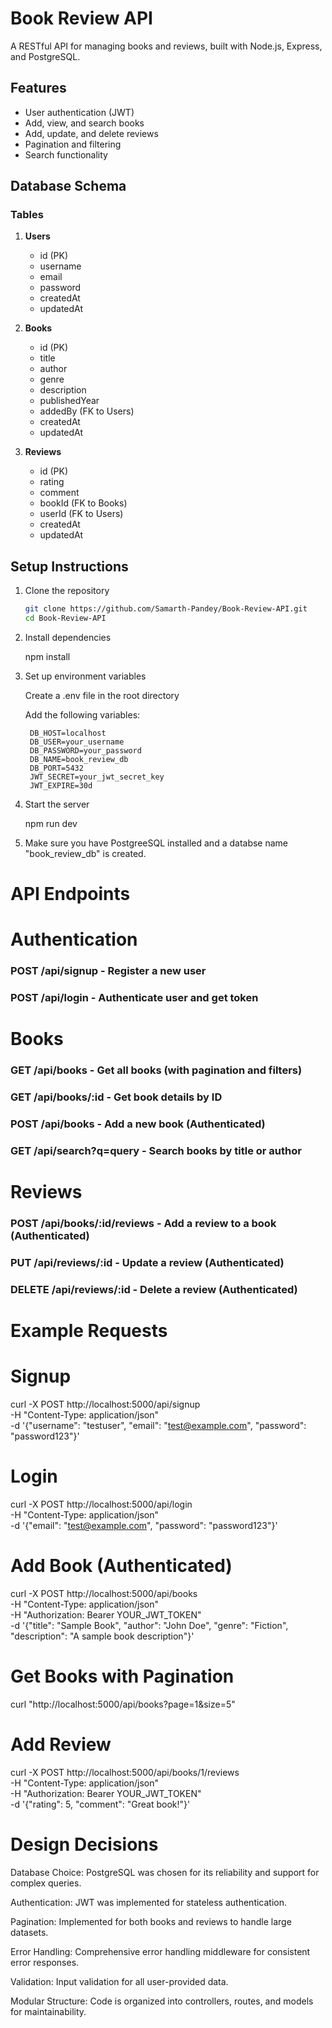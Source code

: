 # Book Review API

A RESTful API for managing books and reviews, built with Node.js, Express, and PostgreSQL.

## Features

- User authentication (JWT)
- Add, view, and search books
- Add, update, and delete reviews
- Pagination and filtering
- Search functionality

## Database Schema

### Tables

1. **Users**
   - id (PK)
   - username
   - email
   - password
   - createdAt
   - updatedAt

2. **Books**
   - id (PK)
   - title
   - author
   - genre
   - description
   - publishedYear
   - addedBy (FK to Users)
   - createdAt
   - updatedAt

3. **Reviews**
   - id (PK)
   - rating
   - comment
   - bookId (FK to Books)
   - userId (FK to Users)
   - createdAt
   - updatedAt

## Setup Instructions

1. Clone the repository
   ```bash
   git clone https://github.com/Samarth-Pandey/Book-Review-API.git
   cd Book-Review-API

2. Install dependencies

    npm install

3. Set up environment variables

    Create a .env file in the root directory

    Add the following variables:

        DB_HOST=localhost
        DB_USER=your_username
        DB_PASSWORD=your_password
        DB_NAME=book_review_db
        DB_PORT=5432
        JWT_SECRET=your_jwt_secret_key
        JWT_EXPIRE=30d

4. Start the server

    npm run dev

5. Make sure you have PostgreeSQL installed and a databse name "book_review_db" is created.


# API Endpoints

# Authentication

### POST /api/signup - Register a new user
### POST /api/login - Authenticate user and get token

# Books

### GET /api/books - Get all books (with pagination and filters)
### GET /api/books/:id - Get book details by ID
### POST /api/books - Add a new book (Authenticated)
### GET /api/search?q=query - Search books by title or author

# Reviews

### POST /api/books/:id/reviews - Add a review to a book (Authenticated)
### PUT /api/reviews/:id - Update a review (Authenticated)
### DELETE /api/reviews/:id - Delete a review (Authenticated)

# Example Requests

# Signup

curl -X POST http://localhost:5000/api/signup \
  -H "Content-Type: application/json" \
  -d '{"username": "testuser", "email": "test@example.com", "password": "password123"}'

# Login

curl -X POST http://localhost:5000/api/login \
  -H "Content-Type: application/json" \
  -d '{"email": "test@example.com", "password": "password123"}'

# Add Book (Authenticated)

curl -X POST http://localhost:5000/api/books \
  -H "Content-Type: application/json" \
  -H "Authorization: Bearer YOUR_JWT_TOKEN" \
  -d '{"title": "Sample Book", "author": "John Doe", "genre": "Fiction", "description": "A sample book description"}'

# Get Books with Pagination

curl "http://localhost:5000/api/books?page=1&size=5"

# Add Review

curl -X POST http://localhost:5000/api/books/1/reviews \
  -H "Content-Type: application/json" \
  -H "Authorization: Bearer YOUR_JWT_TOKEN" \
  -d '{"rating": 5, "comment": "Great book!"}'


# Design Decisions

Database Choice: PostgreSQL was chosen for its reliability and support for complex queries.

Authentication: JWT was implemented for stateless authentication.

Pagination: Implemented for both books and reviews to handle large datasets.

Error Handling: Comprehensive error handling middleware for consistent error responses.

Validation: Input validation for all user-provided data.

Modular Structure: Code is organized into controllers, routes, and models for maintainability.
